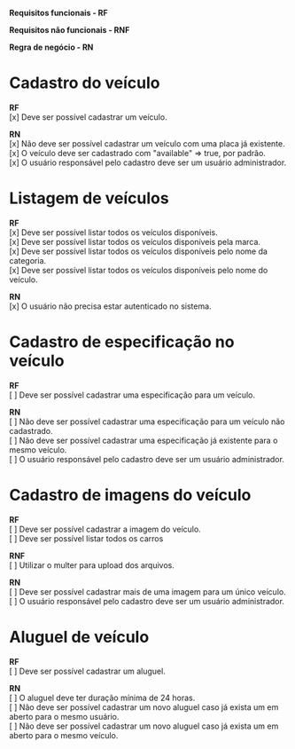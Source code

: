 **Requisitos funcionais - RF**

**Requisitos não funcionais - RNF**

**Regra de negócio - RN**

# Cadastro do veículo<br />

**RF**<br />
[x] Deve ser possível cadastrar um veículo.<br />

**RN**<br />
[x] Não deve ser possível cadastrar um veículo com uma placa já existente.<br />
[x] O veículo deve ser cadastrado com "available" => true, por padrão.<br />
[x] O usuário responsável pelo cadastro deve ser um usuário administrador.<br />

# Listagem de veículos<br />

**RF**<br />
[x] Deve ser possível listar todos os veículos disponíveis.<br />
[x] Deve ser possível listar todos os veículos disponíveis pela marca.<br />
[x] Deve ser possível listar todos os veículos disponíveis pelo nome da categoria.<br />
[x] Deve ser possível listar todos os veículos disponíveis pelo nome do veículo.<br />

**RN**<br />
[x] O usuário não precisa estar autenticado no sistema.<br />

# Cadastro de especificação no veículo<br />

**RF**<br />
[ ] Deve ser possível cadastrar uma especificação para um veículo.<br />

**RN**<br />
[ ] Não deve ser possível cadastrar uma especificação para um veículo não cadastrado.<br />
[ ] Não deve ser possível cadastrar uma especificação já existente para o mesmo veículo.<br />
[ ] O usuário responsável pelo cadastro deve ser um usuário administrador.<br />

# Cadastro de imagens do veículo<br />

**RF**<br />
[ ] Deve ser possível cadastrar a imagem do veículo.<br />
[ ] Deve ser possível listar todos os carros<br />

**RNF**<br />
[ ] Utilizar o multer para upload dos arquivos.<br />

**RN**<br />
[ ] Deve ser possível cadastrar mais de uma imagem para um único veículo.<br />
[ ] O usuário responsável pelo cadastro deve ser um usuário administrador.<br />

# Aluguel de veículo<br />

**RF**<br />
[ ] Deve ser possível cadastrar um aluguel.<br />

**RN**<br />
[ ] O aluguel deve ter duração mínima de 24 horas.<br />
[ ] Não deve ser possível cadastrar um novo aluguel caso já exista um em aberto para o mesmo usuário.<br />
[ ] Não deve ser possível cadastrar um novo aluguel caso já exista um em aberto para o mesmo veículo.
